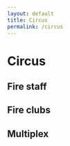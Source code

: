 ```yaml
---
layout: default
title: Circus
permalink: /circus
---
```


# Circus

## Fire staff

## Fire clubs

## Multiplex

